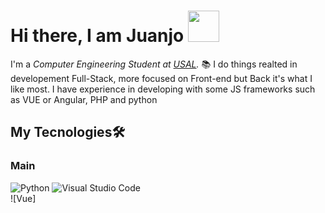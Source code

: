 
# Hi there, I am Juanjo <img src="https://external-content.duckduckgo.com/iu/?u=https%3A%2F%2Fmedia1.tenor.com%2Fimages%2Fb67173b98dd2925991a8d547238404f1%2Ftenor.gif%3Fitemid%3D17357329&f=1&nofb=1" width="50">

I'm a *Computer Engineering Student at [USAL](https://usal.es/).* 📚
I do things realted in developement Full-Stack, more focused on Front-end but Back it's what I like most. I have experience in developing with some JS frameworks such as VUE or Angular, PHP and python
## My Tecnologies🛠️ 
### Main 
![Python](https://img.shields.io/badge/python-3670A0?style=for-the-badge&logo=python&logoColor=ffdd54) ![Visual Studio Code](https://img.shields.io/badge/VS%20Code-0078d7.svg?style=for-the-badge&logo=visual-studio-code&logoColor=white)    
![Vue]

